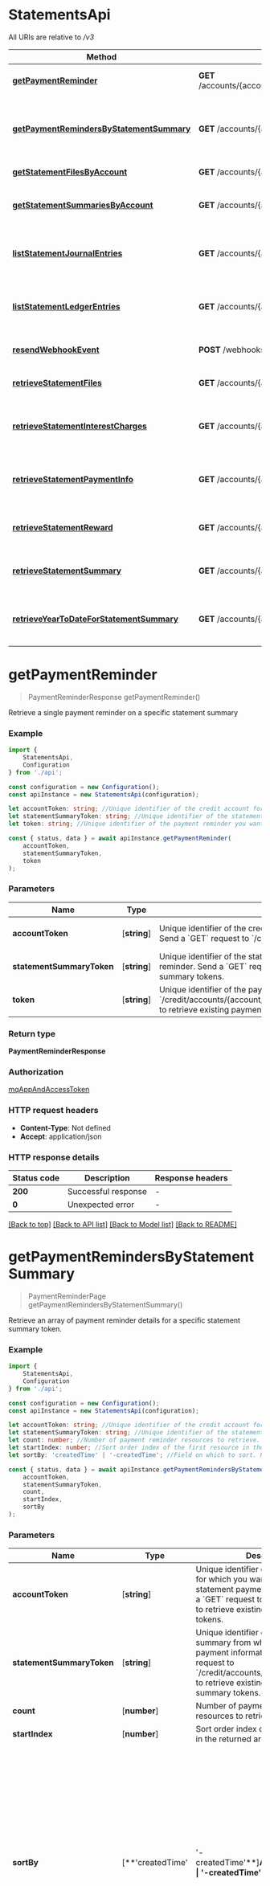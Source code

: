 # StatementsApi

All URIs are relative to */v3*

|Method | HTTP request | Description|
|------------- | ------------- | -------------|
|[**getPaymentReminder**](#getpaymentreminder) | **GET** /accounts/{account_token}/statements/{statement_summary_token}/paymentreminders/{token} | Get payment reminder|
|[**getPaymentRemindersByStatementSummary**](#getpaymentremindersbystatementsummary) | **GET** /accounts/{account_token}/statements/{statement_summary_token}/paymentreminders/ | List payment reminders by statement summary|
|[**getStatementFilesByAccount**](#getstatementfilesbyaccount) | **GET** /accounts/{account_token}/statements/files | List files for an account|
|[**getStatementSummariesByAccount**](#getstatementsummariesbyaccount) | **GET** /accounts/{account_token}/statements | List account statement summaries|
|[**listStatementJournalEntries**](#liststatementjournalentries) | **GET** /accounts/{account_token}/statements/{statement_summary_token}/journalentries | List account statement journal entries|
|[**listStatementLedgerEntries**](#liststatementledgerentries) | **GET** /accounts/{account_token}/statements/{statement_summary_token}/ledgerentries | List account statement ledger entries|
|[**resendWebhookEvent**](#resendwebhookevent) | **POST** /webhooks/{event_type}/{resource_token} | Resend credit event notification|
|[**retrieveStatementFiles**](#retrievestatementfiles) | **GET** /accounts/{account_token}/statements/{statement_summary_token}/files | List files for a statement summary|
|[**retrieveStatementInterestCharges**](#retrievestatementinterestcharges) | **GET** /accounts/{account_token}/statements/{statement_summary_token}/interestcharges | Retrieve account statement interest charges|
|[**retrieveStatementPaymentInfo**](#retrievestatementpaymentinfo) | **GET** /accounts/{account_token}/statements/{statement_summary_token}/paymentinfo | Retrieve account statement payment information|
|[**retrieveStatementReward**](#retrievestatementreward) | **GET** /accounts/{account_token}/statements/{statement_summary_token}/rewards | Retrieve account statement rewards|
|[**retrieveStatementSummary**](#retrievestatementsummary) | **GET** /accounts/{account_token}/statements/{statement_summary_token} | Retrieve account statement summary|
|[**retrieveYearToDateForStatementSummary**](#retrieveyeartodateforstatementsummary) | **GET** /accounts/{account_token}/statements/{statement_summary_token}/yeartodate | Retrieve account statement year-to-date totals|

# **getPaymentReminder**
> PaymentReminderResponse getPaymentReminder()

Retrieve a single payment reminder on a specific statement summary

### Example

```typescript
import {
    StatementsApi,
    Configuration
} from './api';

const configuration = new Configuration();
const apiInstance = new StatementsApi(configuration);

let accountToken: string; //Unique identifier of the credit account for which you want to retrieve the statement payment reminder. Send a `GET` request to `/credit/accounts` to retrieve existing credit account tokens. (default to undefined)
let statementSummaryToken: string; //Unique identifier of the statement summary for which you want to retrieve the statement payment reminder. Send a `GET` request to `/credit/accounts/{token}/statements/` to retrieve existing statement summary tokens. (default to undefined)
let token: string; //Unique identifier of the payment reminder you want to retrieve. Send a `GET` request to `/credit/accounts/{account_token}/statements/{statement_summary_token}/paymentreminders/{token}` to retrieve existing payment reminder tokens. (default to undefined)

const { status, data } = await apiInstance.getPaymentReminder(
    accountToken,
    statementSummaryToken,
    token
);
```

### Parameters

|Name | Type | Description  | Notes|
|------------- | ------------- | ------------- | -------------|
| **accountToken** | [**string**] | Unique identifier of the credit account for which you want to retrieve the statement payment reminder. Send a &#x60;GET&#x60; request to &#x60;/credit/accounts&#x60; to retrieve existing credit account tokens. | defaults to undefined|
| **statementSummaryToken** | [**string**] | Unique identifier of the statement summary for which you want to retrieve the statement payment reminder. Send a &#x60;GET&#x60; request to &#x60;/credit/accounts/{token}/statements/&#x60; to retrieve existing statement summary tokens. | defaults to undefined|
| **token** | [**string**] | Unique identifier of the payment reminder you want to retrieve. Send a &#x60;GET&#x60; request to &#x60;/credit/accounts/{account_token}/statements/{statement_summary_token}/paymentreminders/{token}&#x60; to retrieve existing payment reminder tokens. | defaults to undefined|


### Return type

**PaymentReminderResponse**

### Authorization

[mqAppAndAccessToken](../README.md#mqAppAndAccessToken)

### HTTP request headers

 - **Content-Type**: Not defined
 - **Accept**: application/json


### HTTP response details
| Status code | Description | Response headers |
|-------------|-------------|------------------|
|**200** | Successful response |  -  |
|**0** | Unexpected error |  -  |

[[Back to top]](#) [[Back to API list]](../README.md#documentation-for-api-endpoints) [[Back to Model list]](../README.md#documentation-for-models) [[Back to README]](../README.md)

# **getPaymentRemindersByStatementSummary**
> PaymentReminderPage getPaymentRemindersByStatementSummary()

Retrieve an array of payment reminder details for a specific statement summary token.

### Example

```typescript
import {
    StatementsApi,
    Configuration
} from './api';

const configuration = new Configuration();
const apiInstance = new StatementsApi(configuration);

let accountToken: string; //Unique identifier of the credit account for which you want to retrieve the statement payment information. Send a `GET` request to `/credit/accounts` to retrieve existing credit account tokens. (default to undefined)
let statementSummaryToken: string; //Unique identifier of the statement summary from which to retrieve the payment information. Send a `GET` request to `/credit/accounts/{token}/statements/` to retrieve existing statement summary tokens. (default to undefined)
let count: number; //Number of payment reminder resources to retrieve. (optional) (default to 10)
let startIndex: number; //Sort order index of the first resource in the returned array. (optional) (default to 0)
let sortBy: 'createdTime' | '-createdTime'; //Field on which to sort. Prefix the field name with a hyphen (`-`) to sort in descending order. Omit the hyphen to sort in ascending order. *NOTE:* You must sort using system field names such as `createdTime`, and not by the field names appearing in response bodies such as `created_time`. (optional) (default to '-createdTime')

const { status, data } = await apiInstance.getPaymentRemindersByStatementSummary(
    accountToken,
    statementSummaryToken,
    count,
    startIndex,
    sortBy
);
```

### Parameters

|Name | Type | Description  | Notes|
|------------- | ------------- | ------------- | -------------|
| **accountToken** | [**string**] | Unique identifier of the credit account for which you want to retrieve the statement payment information. Send a &#x60;GET&#x60; request to &#x60;/credit/accounts&#x60; to retrieve existing credit account tokens. | defaults to undefined|
| **statementSummaryToken** | [**string**] | Unique identifier of the statement summary from which to retrieve the payment information. Send a &#x60;GET&#x60; request to &#x60;/credit/accounts/{token}/statements/&#x60; to retrieve existing statement summary tokens. | defaults to undefined|
| **count** | [**number**] | Number of payment reminder resources to retrieve. | (optional) defaults to 10|
| **startIndex** | [**number**] | Sort order index of the first resource in the returned array. | (optional) defaults to 0|
| **sortBy** | [**&#39;createdTime&#39; | &#39;-createdTime&#39;**]**Array<&#39;createdTime&#39; &#124; &#39;-createdTime&#39;>** | Field on which to sort. Prefix the field name with a hyphen (&#x60;-&#x60;) to sort in descending order. Omit the hyphen to sort in ascending order. *NOTE:* You must sort using system field names such as &#x60;createdTime&#x60;, and not by the field names appearing in response bodies such as &#x60;created_time&#x60;. | (optional) defaults to '-createdTime'|


### Return type

**PaymentReminderPage**

### Authorization

[mqAppAndAccessToken](../README.md#mqAppAndAccessToken)

### HTTP request headers

 - **Content-Type**: Not defined
 - **Accept**: application/json


### HTTP response details
| Status code | Description | Response headers |
|-------------|-------------|------------------|
|**200** | Successful response |  -  |
|**0** | Unexpected error |  -  |

[[Back to top]](#) [[Back to API list]](../README.md#documentation-for-api-endpoints) [[Back to Model list]](../README.md#documentation-for-models) [[Back to README]](../README.md)

# **getStatementFilesByAccount**
> StatementFilePage getStatementFilesByAccount()

Retrieve an array of statement files for a specific credit account.

### Example

```typescript
import {
    StatementsApi,
    Configuration
} from './api';

const configuration = new Configuration();
const apiInstance = new StatementsApi(configuration);

let accountToken: string; //Unique identifier of the credit account for which to retrieve statement files.  Send a `GET` request to `/credit/accounts` to retrieve existing credit account tokens. (default to undefined)
let startDate: string; //Start date of the date range for which to return statement files. (optional) (default to undefined)
let endDate: string; //End date of the date range for which to return statement files. (optional) (default to undefined)
let count: number; //Number of statement file resources to retrieve. (optional) (default to 5)
let startIndex: number; //Sort order index of the first resource in the returned array. (optional) (default to 0)
let sortBy: 'createdTime' | '-createdTime'; //Field on which to sort. Prefix the field name with a hyphen (`-`) to sort in descending order. Omit the hyphen to sort in ascending order.  *NOTE:* You must sort using system field names such as `createdTime`, and not by the field names appearing in response bodies such as `created_time`. (optional) (default to '-createdTime')

const { status, data } = await apiInstance.getStatementFilesByAccount(
    accountToken,
    startDate,
    endDate,
    count,
    startIndex,
    sortBy
);
```

### Parameters

|Name | Type | Description  | Notes|
|------------- | ------------- | ------------- | -------------|
| **accountToken** | [**string**] | Unique identifier of the credit account for which to retrieve statement files.  Send a &#x60;GET&#x60; request to &#x60;/credit/accounts&#x60; to retrieve existing credit account tokens. | defaults to undefined|
| **startDate** | [**string**] | Start date of the date range for which to return statement files. | (optional) defaults to undefined|
| **endDate** | [**string**] | End date of the date range for which to return statement files. | (optional) defaults to undefined|
| **count** | [**number**] | Number of statement file resources to retrieve. | (optional) defaults to 5|
| **startIndex** | [**number**] | Sort order index of the first resource in the returned array. | (optional) defaults to 0|
| **sortBy** | [**&#39;createdTime&#39; | &#39;-createdTime&#39;**]**Array<&#39;createdTime&#39; &#124; &#39;-createdTime&#39;>** | Field on which to sort. Prefix the field name with a hyphen (&#x60;-&#x60;) to sort in descending order. Omit the hyphen to sort in ascending order.  *NOTE:* You must sort using system field names such as &#x60;createdTime&#x60;, and not by the field names appearing in response bodies such as &#x60;created_time&#x60;. | (optional) defaults to '-createdTime'|


### Return type

**StatementFilePage**

### Authorization

[mqAppAndAccessToken](../README.md#mqAppAndAccessToken)

### HTTP request headers

 - **Content-Type**: Not defined
 - **Accept**: application/json


### HTTP response details
| Status code | Description | Response headers |
|-------------|-------------|------------------|
|**200** | A JSON object containing a list of statement files. |  -  |
|**0** | Unexpected error |  -  |

[[Back to top]](#) [[Back to API list]](../README.md#documentation-for-api-endpoints) [[Back to Model list]](../README.md#documentation-for-models) [[Back to README]](../README.md)

# **getStatementSummariesByAccount**
> StatementSummaryPage getStatementSummariesByAccount()

Retrieve an array of statement summaries tied to a cardholder\'s account.  The statement summary, which is a summary of account activity on a statement, provides account holders with a synopsis of activity that occurred on the account during a specified billing cycle.  This endpoint supports <</core-api/sorting-and-pagination, sorting and pagination>>. You can use optional query parameters to return a statement based on its exact opening or closing date, or a statement whose closing date falls within a range of dates.

### Example

```typescript
import {
    StatementsApi,
    Configuration
} from './api';

const configuration = new Configuration();
const apiInstance = new StatementsApi(configuration);

let accountToken: string; //Unique identifier of the credit account for which you want to retrieve statement summaries.  Send a `GET` request to `/credit/accounts` to retrieve existing credit account tokens. (default to undefined)
let startDate: string; //Returns statements with a matching opening date.  If both `start_date` and `end_date` are specified, statements whose closing date falls between the start and end dates are returned. (optional) (default to undefined)
let endDate: string; //Returns statements with a matching closing date.  If both `start_date` and `end_date` are specified, statements whose closing date falls between the start and end dates are returned. (optional) (default to undefined)
let count: number; //Number of account statement resources to retrieve. (optional) (default to 5)
let startIndex: number; //Sort order index of the first resource in the returned array. (optional) (default to 0)
let sortBy: 'createdTime' | '-createdTime'; //Field on which to sort. Prefix the field name with a hyphen (`-`) to sort in descending order. Omit the hyphen to sort in ascending order.  *NOTE:* You must sort using system field names such as `createdTime`, and not by the field names appearing in response bodies such as `created_time`. (optional) (default to '-createdTime')

const { status, data } = await apiInstance.getStatementSummariesByAccount(
    accountToken,
    startDate,
    endDate,
    count,
    startIndex,
    sortBy
);
```

### Parameters

|Name | Type | Description  | Notes|
|------------- | ------------- | ------------- | -------------|
| **accountToken** | [**string**] | Unique identifier of the credit account for which you want to retrieve statement summaries.  Send a &#x60;GET&#x60; request to &#x60;/credit/accounts&#x60; to retrieve existing credit account tokens. | defaults to undefined|
| **startDate** | [**string**] | Returns statements with a matching opening date.  If both &#x60;start_date&#x60; and &#x60;end_date&#x60; are specified, statements whose closing date falls between the start and end dates are returned. | (optional) defaults to undefined|
| **endDate** | [**string**] | Returns statements with a matching closing date.  If both &#x60;start_date&#x60; and &#x60;end_date&#x60; are specified, statements whose closing date falls between the start and end dates are returned. | (optional) defaults to undefined|
| **count** | [**number**] | Number of account statement resources to retrieve. | (optional) defaults to 5|
| **startIndex** | [**number**] | Sort order index of the first resource in the returned array. | (optional) defaults to 0|
| **sortBy** | [**&#39;createdTime&#39; | &#39;-createdTime&#39;**]**Array<&#39;createdTime&#39; &#124; &#39;-createdTime&#39;>** | Field on which to sort. Prefix the field name with a hyphen (&#x60;-&#x60;) to sort in descending order. Omit the hyphen to sort in ascending order.  *NOTE:* You must sort using system field names such as &#x60;createdTime&#x60;, and not by the field names appearing in response bodies such as &#x60;created_time&#x60;. | (optional) defaults to '-createdTime'|


### Return type

**StatementSummaryPage**

### Authorization

[mqAppAndAccessToken](../README.md#mqAppAndAccessToken)

### HTTP request headers

 - **Content-Type**: Not defined
 - **Accept**: application/json


### HTTP response details
| Status code | Description | Response headers |
|-------------|-------------|------------------|
|**200** | A JSON object containing a list of Statement Summaries |  -  |
|**0** | Unexpected error |  -  |

[[Back to top]](#) [[Back to API list]](../README.md#documentation-for-api-endpoints) [[Back to Model list]](../README.md#documentation-for-models) [[Back to README]](../README.md)

# **listStatementJournalEntries**
> JournalEntriesPage listStatementJournalEntries()

Retrieve an array of journal entries on a credit account\'s statement summary.  This endpoint supports <</core-api/sorting-and-pagination, sorting>>.

### Example

```typescript
import {
    StatementsApi,
    Configuration
} from './api';

const configuration = new Configuration();
const apiInstance = new StatementsApi(configuration);

let accountToken: string; //Unique identifier of the credit account for which to retrieve the statement journal entries.  Send a `GET` request to `/credit/accounts` to retrieve existing credit account tokens. (default to undefined)
let statementSummaryToken: string; //Unique identifier of the statement summary from which to retrieve journal entries.  Send a `GET` request to `/credit/accounts/{token}/statements/` to retrieve existing statement summary tokens. (default to undefined)
let count: number; //Number of journal entry resources to return. (optional) (default to 5)
let startIndex: number; //Sort order index of the first resource in the returned array. (optional) (default to 0)
let expand: Array<'detailObject' | 'originalCurrency'>; //Embeds the specified object into the response. (optional) (default to undefined)
let sortBy: 'lastModifiedTime' | '-lastModifiedTime'; //Field on which to sort. Prefix the field name with a hyphen (`-`) to sort in descending order. Omit the hyphen to sort in ascending order.  *NOTE:* You must sort using system field names such as `lastModifiedTime`, and not by the field names appearing in response bodies such as `last_modified_time`. (optional) (default to 'lastModifiedTime')

const { status, data } = await apiInstance.listStatementJournalEntries(
    accountToken,
    statementSummaryToken,
    count,
    startIndex,
    expand,
    sortBy
);
```

### Parameters

|Name | Type | Description  | Notes|
|------------- | ------------- | ------------- | -------------|
| **accountToken** | [**string**] | Unique identifier of the credit account for which to retrieve the statement journal entries.  Send a &#x60;GET&#x60; request to &#x60;/credit/accounts&#x60; to retrieve existing credit account tokens. | defaults to undefined|
| **statementSummaryToken** | [**string**] | Unique identifier of the statement summary from which to retrieve journal entries.  Send a &#x60;GET&#x60; request to &#x60;/credit/accounts/{token}/statements/&#x60; to retrieve existing statement summary tokens. | defaults to undefined|
| **count** | [**number**] | Number of journal entry resources to return. | (optional) defaults to 5|
| **startIndex** | [**number**] | Sort order index of the first resource in the returned array. | (optional) defaults to 0|
| **expand** | **Array<&#39;detailObject&#39; &#124; &#39;originalCurrency&#39;>** | Embeds the specified object into the response. | (optional) defaults to undefined|
| **sortBy** | [**&#39;lastModifiedTime&#39; | &#39;-lastModifiedTime&#39;**]**Array<&#39;lastModifiedTime&#39; &#124; &#39;-lastModifiedTime&#39;>** | Field on which to sort. Prefix the field name with a hyphen (&#x60;-&#x60;) to sort in descending order. Omit the hyphen to sort in ascending order.  *NOTE:* You must sort using system field names such as &#x60;lastModifiedTime&#x60;, and not by the field names appearing in response bodies such as &#x60;last_modified_time&#x60;. | (optional) defaults to 'lastModifiedTime'|


### Return type

**JournalEntriesPage**

### Authorization

[mqAppAndAccessToken](../README.md#mqAppAndAccessToken)

### HTTP request headers

 - **Content-Type**: Not defined
 - **Accept**: application/json


### HTTP response details
| Status code | Description | Response headers |
|-------------|-------------|------------------|
|**200** | Expected response to a valid request. |  -  |
|**0** | Unexpected error |  -  |

[[Back to top]](#) [[Back to API list]](../README.md#documentation-for-api-endpoints) [[Back to Model list]](../README.md#documentation-for-models) [[Back to README]](../README.md)

# **listStatementLedgerEntries**
> Array<LedgerEntry> listStatementLedgerEntries()

[IMPORTANT] This feature is being deprecated and replaced by statement journal entries. To list statement journal entries, see <</core-api/credit-account-journal-entries#listStatementJournalEntries, List account statement journal entries>>.  Retrieve an array of ledger entries on a credit account\'s statement summary.  This endpoint supports <</core-api/sorting-and-pagination, sorting>>.

### Example

```typescript
import {
    StatementsApi,
    Configuration
} from './api';

const configuration = new Configuration();
const apiInstance = new StatementsApi(configuration);

let accountToken: string; //Unique identifier of the credit account for which to retrieve the statement ledger entries.  Send a `GET` request to `/credit/accounts` to retrieve existing credit account tokens. (default to undefined)
let statementSummaryToken: string; //Unique identifier of the statement summary from which to retrieve ledger entries.  Send a `GET` request to `/credit/accounts/{token}/statements/` to retrieve existing statement summary tokens. (default to undefined)
let expand: Array<'detailObject' | 'originalCurrency'>; //Embeds the specified object into the response. (optional) (default to undefined)
let sortBy: 'lastModifiedTime' | '-lastModifiedTime'; //Field on which to sort. Prefix the field name with a hyphen (`-`) to sort in descending order. Omit the hyphen to sort in ascending order.  *NOTE:* You must sort using system field names such as `lastModifiedTime`, and not by the field names appearing in response bodies such as `last_modified_time`. (optional) (default to 'lastModifiedTime')

const { status, data } = await apiInstance.listStatementLedgerEntries(
    accountToken,
    statementSummaryToken,
    expand,
    sortBy
);
```

### Parameters

|Name | Type | Description  | Notes|
|------------- | ------------- | ------------- | -------------|
| **accountToken** | [**string**] | Unique identifier of the credit account for which to retrieve the statement ledger entries.  Send a &#x60;GET&#x60; request to &#x60;/credit/accounts&#x60; to retrieve existing credit account tokens. | defaults to undefined|
| **statementSummaryToken** | [**string**] | Unique identifier of the statement summary from which to retrieve ledger entries.  Send a &#x60;GET&#x60; request to &#x60;/credit/accounts/{token}/statements/&#x60; to retrieve existing statement summary tokens. | defaults to undefined|
| **expand** | **Array<&#39;detailObject&#39; &#124; &#39;originalCurrency&#39;>** | Embeds the specified object into the response. | (optional) defaults to undefined|
| **sortBy** | [**&#39;lastModifiedTime&#39; | &#39;-lastModifiedTime&#39;**]**Array<&#39;lastModifiedTime&#39; &#124; &#39;-lastModifiedTime&#39;>** | Field on which to sort. Prefix the field name with a hyphen (&#x60;-&#x60;) to sort in descending order. Omit the hyphen to sort in ascending order.  *NOTE:* You must sort using system field names such as &#x60;lastModifiedTime&#x60;, and not by the field names appearing in response bodies such as &#x60;last_modified_time&#x60;. | (optional) defaults to 'lastModifiedTime'|


### Return type

**Array<LedgerEntry>**

### Authorization

[mqAppAndAccessToken](../README.md#mqAppAndAccessToken)

### HTTP request headers

 - **Content-Type**: Not defined
 - **Accept**: application/json


### HTTP response details
| Status code | Description | Response headers |
|-------------|-------------|------------------|
|**200** | Expected response to a valid request |  -  |
|**0** | Unexpected error |  -  |

[[Back to top]](#) [[Back to API list]](../README.md#documentation-for-api-endpoints) [[Back to Model list]](../README.md#documentation-for-models) [[Back to README]](../README.md)

# **resendWebhookEvent**
> WebhookEventResendContainerResponse resendWebhookEvent()

Resends a credit event notification to your webhook endpoint.  Although you send this request as a `POST`, all parameters are passed in the URL and the body is empty. The event notification is resent to your webhook endpoint and also returned in the response to this request.  For details on how to configure your webhook endpoint, see the About Webhooks <</developer-guides/about-webhooks#_tutorial, tutorial>>. For the complete `/webhooks` endpoint reference, see <</core-api/webhooks, Webhooks>>.

### Example

```typescript
import {
    StatementsApi,
    Configuration
} from './api';

const configuration = new Configuration();
const apiInstance = new StatementsApi(configuration);

let eventType: 'ledgerentry' | 'journalentry' | 'accounttransition' | 'accountstatement' | 'paymenttransition' | 'delinquencytransition' | 'paymentreminders' | 'substatus' | 'accountsignupbonus'; //Specifies the type of event you want to resend. (default to undefined)
let resourceToken: string; //Unique identifier of the resource for which you want to resend a notification.  * Send a `GET` request to `/credit/accounts/{account_token}/journalentries` to retrieve existing journal entry tokens. * Send a `GET` request to `/credit/accounts/{account_token}/ledgerentries` to retrieve existing ledger entry tokens. * Send a `GET` request to `/accounts/{account_token}/accounttransitions` to retrieve existing account transition tokens. * Send a `GET` request to `/credit/accounts/{account_token}/payments/{payment_token}` to retrieve existing payment transition tokens. * Send a `GET` request to `/accounts/{account_token}/statements` to retrieve existing statement summary tokens. * Send a `GET` request to `/accounts/{account_token}/delinquencystate/transitions` to retrieve existing delinquency state transition tokens. * Send a `GET` request to `/accounts/{account_token}/statements/{statement_summary_token}/paymentreminders/{token}` to retrieve existing payment reminder tokens. * Send a `GET` request to `/credit/substatuses` to retrieve existing substatus tokens. * Send a `GET` request to `/credit/accounts` to retrieve existing credit account tokens and identify the specific account for the resend event. (default to undefined)

const { status, data } = await apiInstance.resendWebhookEvent(
    eventType,
    resourceToken
);
```

### Parameters

|Name | Type | Description  | Notes|
|------------- | ------------- | ------------- | -------------|
| **eventType** | [**&#39;ledgerentry&#39; | &#39;journalentry&#39; | &#39;accounttransition&#39; | &#39;accountstatement&#39; | &#39;paymenttransition&#39; | &#39;delinquencytransition&#39; | &#39;paymentreminders&#39; | &#39;substatus&#39; | &#39;accountsignupbonus&#39;**]**Array<&#39;ledgerentry&#39; &#124; &#39;journalentry&#39; &#124; &#39;accounttransition&#39; &#124; &#39;accountstatement&#39; &#124; &#39;paymenttransition&#39; &#124; &#39;delinquencytransition&#39; &#124; &#39;paymentreminders&#39; &#124; &#39;substatus&#39; &#124; &#39;accountsignupbonus&#39;>** | Specifies the type of event you want to resend. | defaults to undefined|
| **resourceToken** | [**string**] | Unique identifier of the resource for which you want to resend a notification.  * Send a &#x60;GET&#x60; request to &#x60;/credit/accounts/{account_token}/journalentries&#x60; to retrieve existing journal entry tokens. * Send a &#x60;GET&#x60; request to &#x60;/credit/accounts/{account_token}/ledgerentries&#x60; to retrieve existing ledger entry tokens. * Send a &#x60;GET&#x60; request to &#x60;/accounts/{account_token}/accounttransitions&#x60; to retrieve existing account transition tokens. * Send a &#x60;GET&#x60; request to &#x60;/credit/accounts/{account_token}/payments/{payment_token}&#x60; to retrieve existing payment transition tokens. * Send a &#x60;GET&#x60; request to &#x60;/accounts/{account_token}/statements&#x60; to retrieve existing statement summary tokens. * Send a &#x60;GET&#x60; request to &#x60;/accounts/{account_token}/delinquencystate/transitions&#x60; to retrieve existing delinquency state transition tokens. * Send a &#x60;GET&#x60; request to &#x60;/accounts/{account_token}/statements/{statement_summary_token}/paymentreminders/{token}&#x60; to retrieve existing payment reminder tokens. * Send a &#x60;GET&#x60; request to &#x60;/credit/substatuses&#x60; to retrieve existing substatus tokens. * Send a &#x60;GET&#x60; request to &#x60;/credit/accounts&#x60; to retrieve existing credit account tokens and identify the specific account for the resend event. | defaults to undefined|


### Return type

**WebhookEventResendContainerResponse**

### Authorization

[mqAppAndAccessToken](../README.md#mqAppAndAccessToken)

### HTTP request headers

 - **Content-Type**: Not defined
 - **Accept**: application/json


### HTTP response details
| Status code | Description | Response headers |
|-------------|-------------|------------------|
|**200** | Event response for which the webhook event was resent |  -  |
|**0** | Unexpected error |  -  |

[[Back to top]](#) [[Back to API list]](../README.md#documentation-for-api-endpoints) [[Back to Model list]](../README.md#documentation-for-models) [[Back to README]](../README.md)

# **retrieveStatementFiles**
> StatementFilePage retrieveStatementFiles()

Retrieve an array of statement files for a specific statement summary.

### Example

```typescript
import {
    StatementsApi,
    Configuration
} from './api';

const configuration = new Configuration();
const apiInstance = new StatementsApi(configuration);

let accountToken: string; //Unique identifier of the credit account for which to retrieve statement files for a statement summary.  Send a `GET` request to `/credit/accounts` to retrieve existing credit account tokens. (default to undefined)
let statementSummaryToken: string; //Unique identifier of the statement summary whose statement files you want to retrieve.  Send a `GET` request to `/credit/accounts/{token}/statements` to retrieve existing statement summary tokens. (default to undefined)
let count: number; //Number of statement files to return. (optional) (default to 5)
let startIndex: number; //Sort order index from which to begin returning files. (optional) (default to 0)

const { status, data } = await apiInstance.retrieveStatementFiles(
    accountToken,
    statementSummaryToken,
    count,
    startIndex
);
```

### Parameters

|Name | Type | Description  | Notes|
|------------- | ------------- | ------------- | -------------|
| **accountToken** | [**string**] | Unique identifier of the credit account for which to retrieve statement files for a statement summary.  Send a &#x60;GET&#x60; request to &#x60;/credit/accounts&#x60; to retrieve existing credit account tokens. | defaults to undefined|
| **statementSummaryToken** | [**string**] | Unique identifier of the statement summary whose statement files you want to retrieve.  Send a &#x60;GET&#x60; request to &#x60;/credit/accounts/{token}/statements&#x60; to retrieve existing statement summary tokens. | defaults to undefined|
| **count** | [**number**] | Number of statement files to return. | (optional) defaults to 5|
| **startIndex** | [**number**] | Sort order index from which to begin returning files. | (optional) defaults to 0|


### Return type

**StatementFilePage**

### Authorization

[mqAppAndAccessToken](../README.md#mqAppAndAccessToken)

### HTTP request headers

 - **Content-Type**: Not defined
 - **Accept**: application/json


### HTTP response details
| Status code | Description | Response headers |
|-------------|-------------|------------------|
|**200** | Expected response to a valid request. |  -  |
|**0** | Unexpected error |  -  |

[[Back to top]](#) [[Back to API list]](../README.md#documentation-for-api-endpoints) [[Back to Model list]](../README.md#documentation-for-models) [[Back to README]](../README.md)

# **retrieveStatementInterestCharges**
> StatementInterestChargesPage retrieveStatementInterestCharges()

Retrieve the interest charges on a credit account\'s statement summary.

### Example

```typescript
import {
    StatementsApi,
    Configuration
} from './api';

const configuration = new Configuration();
const apiInstance = new StatementsApi(configuration);

let accountToken: string; //Unique identifier of the credit account for which you want to retrieve the statement interest charges.  Send a `GET` request to `/credit/accounts` to retrieve existing credit account tokens. (default to undefined)
let statementSummaryToken: string; //Unique identifier of the statement summary from which to retrieve the interest charges.  Send a `GET` request to `/credit/accounts/{token}/statements/` to retrieve existing statement summary tokens. (default to undefined)

const { status, data } = await apiInstance.retrieveStatementInterestCharges(
    accountToken,
    statementSummaryToken
);
```

### Parameters

|Name | Type | Description  | Notes|
|------------- | ------------- | ------------- | -------------|
| **accountToken** | [**string**] | Unique identifier of the credit account for which you want to retrieve the statement interest charges.  Send a &#x60;GET&#x60; request to &#x60;/credit/accounts&#x60; to retrieve existing credit account tokens. | defaults to undefined|
| **statementSummaryToken** | [**string**] | Unique identifier of the statement summary from which to retrieve the interest charges.  Send a &#x60;GET&#x60; request to &#x60;/credit/accounts/{token}/statements/&#x60; to retrieve existing statement summary tokens. | defaults to undefined|


### Return type

**StatementInterestChargesPage**

### Authorization

[mqAppAndAccessToken](../README.md#mqAppAndAccessToken)

### HTTP request headers

 - **Content-Type**: Not defined
 - **Accept**: application/json


### HTTP response details
| Status code | Description | Response headers |
|-------------|-------------|------------------|
|**200** | Expected response to a valid request. |  -  |
|**0** | Unexpected error |  -  |

[[Back to top]](#) [[Back to API list]](../README.md#documentation-for-api-endpoints) [[Back to Model list]](../README.md#documentation-for-models) [[Back to README]](../README.md)

# **retrieveStatementPaymentInfo**
> StatementPaymentInfo retrieveStatementPaymentInfo()

Retrieve the payment information on a credit account\'s statement summary.

### Example

```typescript
import {
    StatementsApi,
    Configuration
} from './api';

const configuration = new Configuration();
const apiInstance = new StatementsApi(configuration);

let accountToken: string; //Unique identifier of the credit account for which you want to retrieve the statement payment information.  Send a `GET` request to `/credit/accounts` to retrieve existing credit account tokens. (default to undefined)
let statementSummaryToken: string; //Unique identifier of the statement summary from which to retrieve the payment information.  Send a `GET` request to `/credit/accounts/{token}/statements/` to retrieve existing statement summary tokens. (default to undefined)

const { status, data } = await apiInstance.retrieveStatementPaymentInfo(
    accountToken,
    statementSummaryToken
);
```

### Parameters

|Name | Type | Description  | Notes|
|------------- | ------------- | ------------- | -------------|
| **accountToken** | [**string**] | Unique identifier of the credit account for which you want to retrieve the statement payment information.  Send a &#x60;GET&#x60; request to &#x60;/credit/accounts&#x60; to retrieve existing credit account tokens. | defaults to undefined|
| **statementSummaryToken** | [**string**] | Unique identifier of the statement summary from which to retrieve the payment information.  Send a &#x60;GET&#x60; request to &#x60;/credit/accounts/{token}/statements/&#x60; to retrieve existing statement summary tokens. | defaults to undefined|


### Return type

**StatementPaymentInfo**

### Authorization

[mqAppAndAccessToken](../README.md#mqAppAndAccessToken)

### HTTP request headers

 - **Content-Type**: Not defined
 - **Accept**: application/json


### HTTP response details
| Status code | Description | Response headers |
|-------------|-------------|------------------|
|**200** | Expected response to a valid request |  -  |
|**0** | Unexpected error |  -  |

[[Back to top]](#) [[Back to API list]](../README.md#documentation-for-api-endpoints) [[Back to Model list]](../README.md#documentation-for-models) [[Back to README]](../README.md)

# **retrieveStatementReward**
> StatementReward retrieveStatementReward()

Retrieve the rewards on a credit account\'s statement summary.

### Example

```typescript
import {
    StatementsApi,
    Configuration
} from './api';

const configuration = new Configuration();
const apiInstance = new StatementsApi(configuration);

let accountToken: string; //Unique identifier of the credit account from which to retrieve statement rewards.  Send a `GET` request to `/credit/accounts` to retrieve existing credit account tokens. (default to undefined)
let statementSummaryToken: string; //Unique identifier of the statement summary from which to retrieve rewards.  Send a `GET` request to `/credit/accounts/{token}/statements/` to retrieve existing statement summary tokens. (default to undefined)

const { status, data } = await apiInstance.retrieveStatementReward(
    accountToken,
    statementSummaryToken
);
```

### Parameters

|Name | Type | Description  | Notes|
|------------- | ------------- | ------------- | -------------|
| **accountToken** | [**string**] | Unique identifier of the credit account from which to retrieve statement rewards.  Send a &#x60;GET&#x60; request to &#x60;/credit/accounts&#x60; to retrieve existing credit account tokens. | defaults to undefined|
| **statementSummaryToken** | [**string**] | Unique identifier of the statement summary from which to retrieve rewards.  Send a &#x60;GET&#x60; request to &#x60;/credit/accounts/{token}/statements/&#x60; to retrieve existing statement summary tokens. | defaults to undefined|


### Return type

**StatementReward**

### Authorization

[mqAppAndAccessToken](../README.md#mqAppAndAccessToken)

### HTTP request headers

 - **Content-Type**: Not defined
 - **Accept**: application/json


### HTTP response details
| Status code | Description | Response headers |
|-------------|-------------|------------------|
|**200** | Expected response to a valid request |  -  |
|**0** | Unexpected error |  -  |

[[Back to top]](#) [[Back to API list]](../README.md#documentation-for-api-endpoints) [[Back to Model list]](../README.md#documentation-for-models) [[Back to README]](../README.md)

# **retrieveStatementSummary**
> StatementSummary retrieveStatementSummary()

Retrieve a statement summary for a credit account.

### Example

```typescript
import {
    StatementsApi,
    Configuration
} from './api';

const configuration = new Configuration();
const apiInstance = new StatementsApi(configuration);

let accountToken: string; //Unique identifier of the credit account for which you want to retrieve a statement summary.  Send a `GET` request to `/credit/accounts` to retrieve existing credit account tokens. (default to undefined)
let statementSummaryToken: string; //Unique identifier of the statement summary to retrieve.  Send a `GET` request to `/credit/accounts/{token}/statements/` to retrieve existing statement summary tokens. (default to undefined)

const { status, data } = await apiInstance.retrieveStatementSummary(
    accountToken,
    statementSummaryToken
);
```

### Parameters

|Name | Type | Description  | Notes|
|------------- | ------------- | ------------- | -------------|
| **accountToken** | [**string**] | Unique identifier of the credit account for which you want to retrieve a statement summary.  Send a &#x60;GET&#x60; request to &#x60;/credit/accounts&#x60; to retrieve existing credit account tokens. | defaults to undefined|
| **statementSummaryToken** | [**string**] | Unique identifier of the statement summary to retrieve.  Send a &#x60;GET&#x60; request to &#x60;/credit/accounts/{token}/statements/&#x60; to retrieve existing statement summary tokens. | defaults to undefined|


### Return type

**StatementSummary**

### Authorization

[mqAppAndAccessToken](../README.md#mqAppAndAccessToken)

### HTTP request headers

 - **Content-Type**: Not defined
 - **Accept**: application/json


### HTTP response details
| Status code | Description | Response headers |
|-------------|-------------|------------------|
|**200** | A JSON object containing statement_summary information |  -  |
|**0** | Unexpected error |  -  |

[[Back to top]](#) [[Back to API list]](../README.md#documentation-for-api-endpoints) [[Back to Model list]](../README.md#documentation-for-models) [[Back to README]](../README.md)

# **retrieveYearToDateForStatementSummary**
> YearToDate retrieveYearToDateForStatementSummary()

Retrieve the year-to-date fee and interest totals on a credit account\'s statement summary.

### Example

```typescript
import {
    StatementsApi,
    Configuration
} from './api';

const configuration = new Configuration();
const apiInstance = new StatementsApi(configuration);

let accountToken: string; //Unique identifier of the credit account from which to retrieve statement year-to-date totals.  Send a `GET` request to `/credit/accounts` to retrieve existing credit account tokens. (default to undefined)
let statementSummaryToken: string; //Unique identifier of the statement summary from which to retrieve year-to-date totals.  Send a `GET` request to `/credit/accounts/{token}/statements/` to retrieve existing statement summary tokens. (default to undefined)

const { status, data } = await apiInstance.retrieveYearToDateForStatementSummary(
    accountToken,
    statementSummaryToken
);
```

### Parameters

|Name | Type | Description  | Notes|
|------------- | ------------- | ------------- | -------------|
| **accountToken** | [**string**] | Unique identifier of the credit account from which to retrieve statement year-to-date totals.  Send a &#x60;GET&#x60; request to &#x60;/credit/accounts&#x60; to retrieve existing credit account tokens. | defaults to undefined|
| **statementSummaryToken** | [**string**] | Unique identifier of the statement summary from which to retrieve year-to-date totals.  Send a &#x60;GET&#x60; request to &#x60;/credit/accounts/{token}/statements/&#x60; to retrieve existing statement summary tokens. | defaults to undefined|


### Return type

**YearToDate**

### Authorization

[mqAppAndAccessToken](../README.md#mqAppAndAccessToken)

### HTTP request headers

 - **Content-Type**: Not defined
 - **Accept**: application/json


### HTTP response details
| Status code | Description | Response headers |
|-------------|-------------|------------------|
|**200** | A JSON object containing year-to-date information |  -  |
|**0** | Unexpected error |  -  |

[[Back to top]](#) [[Back to API list]](../README.md#documentation-for-api-endpoints) [[Back to Model list]](../README.md#documentation-for-models) [[Back to README]](../README.md)

